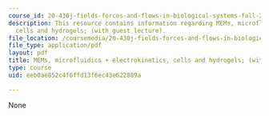 ```yaml
---
course_id: 20-430j-fields-forces-and-flows-in-biological-systems-fall-2015
description: This resource contains information regarding MEMs, microfluidics + electrokinetics,
  cells and hydrogels; (with guest lecture).
file_location: /coursemedia/20-430j-fields-forces-and-flows-in-biological-systems-fall-2015/eeb0ae852c4f6ffd13f6ec43e622889a_MIT20_430JF15_Lecture22.pdf
file_type: application/pdf
layout: pdf
title: MEMs, microfluidics + electrokinetics, cells and hydrogels; (with guest lecture)
type: course
uid: eeb0ae852c4f6ffd13f6ec43e622889a

---
```

None